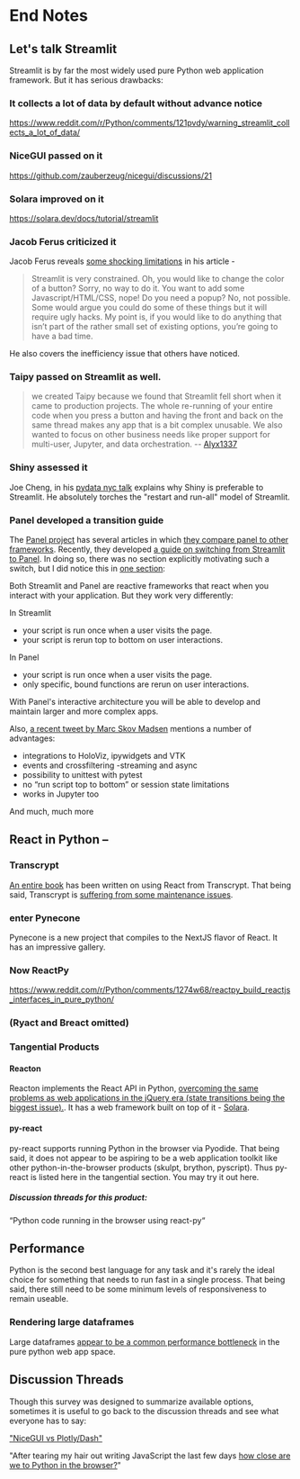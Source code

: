 # End Notes

## Let's talk Streamlit

Streamlit is by far the most widely used pure Python web application framework. But it has serious drawbacks:

### It collects a lot of data by default without advance notice

https://www.reddit.com/r/Python/comments/121pvdy/warning_streamlit_collects_a_lot_of_data/

### NiceGUI passed on it

https://github.com/zauberzeug/nicegui/discussions/21

### Solara improved on it

https://solara.dev/docs/tutorial/streamlit

### Jacob Ferus criticized it

Jacob Ferus reveals [some shocking limitations](https://medium.com/@dreamferus/should-you-build-your-next-app-in-streamlit-b01adc007f1c) in his article - 

> Streamlit is very constrained. Oh, you would like to change the color of a button? Sorry, no way to do it. You want to add some Javascript/HTML/CSS, nope! Do you need a popup? No, not possible. Some would argue you could do some of these things but it will require ugly hacks. My point is, if you would like to do anything that isn’t part of the rather small set of existing options, you’re going to have a bad time. 

He also covers the inefficiency issue that others have noticed.

### Taipy passed on Streamlit as well.

> we created Taipy because we found that Streamlit fell short when it came to production projects. The whole re-running of your entire code when you press a button and having the front and back on the same thread makes any app that is a bit complex unusable. We also wanted to focus on other business needs like proper support for multi-user, Jupyter, and data orchestration.
> -- [Alyx1337](https://www.reddit.com/r/Python/comments/171dyn9/comment/k3st6ns/?utm_source=share&utm_medium=web2x&context=3)

### Shiny assessed it

Joe Cheng, in his [pydata nyc talk](https://youtu.be/ijRBbtT2tgc?t=342) explains why Shiny is preferable to Streamlit. He absolutely torches the "restart and run-all" model of Streamlit.

### Panel developed a transition guide



The [Panel project](https://panel.holoviz.org) has several articles in which [they compare panel to other frameworks](https://panel.holoviz.org/explanation/index.html#technology-comparisons). Recently, they developed [a guide on switching from Streamlit to Panel](https://panel.holoviz.org/how_to/streamlit_migration/index.html). In doing so, there was no section explicitly motivating such a switch, but I did notice this in [one section](https://panel.holoviz.org/how_to/streamlit_migration/interactivity.html):

Both Streamlit and Panel are reactive frameworks that react when you interact with your application. But they work very differently:

In Streamlit

- your script is run once when a user visits the page.
- your script is rerun top to bottom on user interactions.

In Panel
- your script is run once when a user visits the page.
- only specific, bound functions are rerun on user interactions.

With Panel's interactive architecture you will be able to develop and maintain larger and more complex apps.

Also, [a recent tweet by Marc Skov Madsen](https://twitter.com/MarcSkovMadsen/status/1676958078632353792) mentions a number of advantages:

- integrations to HoloViz, ipywidgets and VTK
- events and crossfiltering
-streaming and async
- possibility to unittest with pytest
- no “run script top to bottom” or session state limitations
- works in Jupyter too

And much, much more



## React in Python –

### Transcrypt

[An entire book](https://pyreact.com) has been written on using React from Transcrypt. That being said,
Transcrypt is [suffering from some maintenance issues](https://may69.com/downgrades-and-upgrades-to-the-rating-of-pure-python-web-application-solutions/).

### enter Pynecone
Pynecone is a new project that compiles to the NextJS flavor of React. It has an impressive gallery.

### Now ReactPy

https://www.reddit.com/r/Python/comments/1274w68/reactpy_build_reactjs_interfaces_in_pure_python/

### (Ryact and Breact omitted)

### Tangential Products
#### Reacton
Reacton implements the React API in Python, [overcoming the same problems as web applications in the jQuery era (state transitions being the biggest issue).](https://www.reddit.com/r/Python/comments/zkxq1j/reacton_a_pure_python_port_of_react_for_ipywidgets/). It has a web framework built on top of it - [Solara](https://solara.dev).


#### py-react
py-react supports running Python in the browser via Pyodide. That being said, it does not appear to be aspiring to be a web application toolkit like other python-in-the-browser products (skulpt, brython, pyscript). Thus py-react is listed here in the tangential section. You may try it out here.

##### Discussion threads for this product:

“Python code running in the browser using react-py“


## Performance

Python is the second best language for any task and it's rarely the ideal choice for something that needs to run fast in a single process. That being said, there still need to be some minimum levels of responsiveness to remain useable.

### Rendering large dataframes

Large dataframes [appear to be a common performance bottleneck](https://www.reddit.com/r/Python/comments/13fegbp/comment/jjxntwe/?utm_source=share&utm_medium=web2x&context=3) in the pure python web app space.


## Discussion Threads

Though this survey was designed to summarize available options, sometimes it is useful to go back to the discussion threads and see what everyone has to say:

["NiceGUI vs Plotly/Dash"](https://www.reddit.com/r/nicegui/comments/13c23l8/nicegui_vs_plotlydash/)

"After tearing my hair out writing JavaScript the last few days [how close are we to Python in the browser?](https://www.reddit.com/r/Python/comments/13ccenx/after_tearing_my_hair_out_writing_javascript_the/)"
